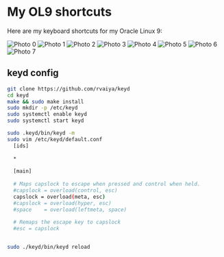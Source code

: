 # My OL9 shortcuts

Here are my keyboard shortcuts for my Oracle Linux 9:

![Photo 0](./keyboard_shortcuts_ol9/0.png)
![Photo 1](./keyboard_shortcuts_ol9/1.png)
![Photo 2](./keyboard_shortcuts_ol9/2.png)
![Photo 3](./keyboard_shortcuts_ol9/3.png)
![Photo 4](./keyboard_shortcuts_ol9/4.png)
![Photo 5](./keyboard_shortcuts_ol9/5.png)
![Photo 6](./keyboard_shortcuts_ol9/6.png)
![Photo 7](./keyboard_shortcuts_ol9/7.png)



## keyd config
```bash
git clone https://github.com/rvaiya/keyd
cd keyd
make && sudo make install
sudo mkdir -p /etc/keyd
sudo systemctl enable keyd
sudo systemctl start keyd

sudo .keyd/bin/keyd -m
sudo vim /etc/keyd/default.conf
  [ids]
  
  *
  
  [main]
  
  # Maps capslock to escape when pressed and control when held.
  #capslock = overload(control, esc)
  capslock = overload(meta, esc)
  #capslock = overload(hyper, esc)
  #space    = overload(leftmeta, space)
  
  # Remaps the escape key to capslock
  #esc = capslock


sudo ./keyd/bin/keyd reload
```
